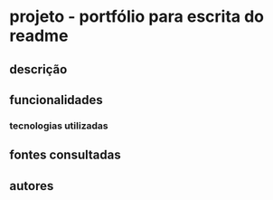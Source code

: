 # projeto - portfólio para escrita do readme

 ## descrição

 ## funcionalidades

 ### tecnologias utilizadas

 ## fontes consultadas

 ## autores
